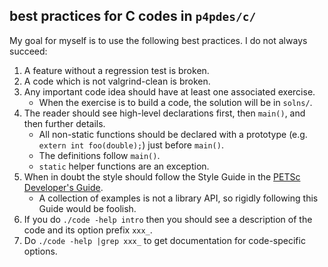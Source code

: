 best practices for C codes in `p4pdes/c/`
-----------------------------------------

My goal for myself is to use the following best practices.  I do not always
succeed:

  1. A feature without a regression test is broken.
  2. A code which is not valgrind-clean is broken.
  3. Any important code idea should have at least one associated exercise.
     * When the exercise is to build a code, the solution will be in `solns/`.
  4. The reader should see high-level declarations first, then `main()`, and
     then further details.
     * All non-static functions should be declared with a prototype (e.g.
       `extern int foo(double);`) just before `main()`.
     * The definitions follow `main()`.
     * `static` helper functions are an exception.
  5. When in doubt the style should follow the Style Guide in the
     [PETSc Developer's Guide](http://www.mcs.anl.gov/petsc/developers/developers.pdf).
     * A collection of examples is not a library API, so rigidly following
       this Guide would be foolish.
  6. If you do `./code -help intro` then you should see a description of the
     code and its option prefix `xxx_`.
  7. Do `./code -help |grep xxx_` to get documentation for code-specific options.


